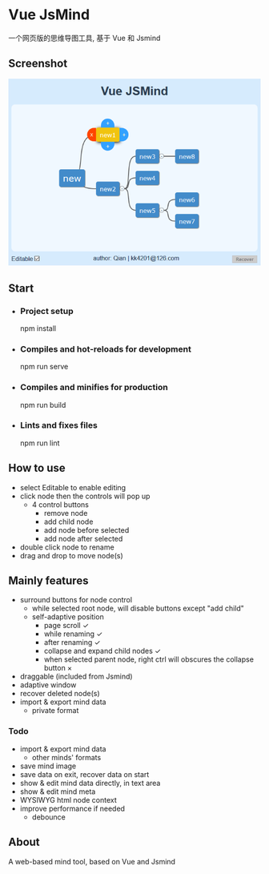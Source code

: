 # Vue JsMind

一个网页版的思维导图工具, 基于 Vue 和 Jsmind

## Screenshot

![avatar](screenshot-vue-jsmind.png)

## Start

* ### Project setup
    npm install

* ### Compiles and hot-reloads for development
    npm run serve

* ### Compiles and minifies for production
    npm run build

* ### Lints and fixes files
    npm run lint

## How to use

* select Editable to enable editing
* click node then the controls will pop up
    * 4 control buttons
        * remove node
        * add child node
        * add node before selected
        * add node after selected
* double click node to rename
* drag and drop to move node(s)

## Mainly features

* surround buttons for node control
    * while selected root node, will disable buttons except "add child"
    * self-adaptive position
        * page scroll ✓
        * while renaming ✓
        * after renaming ✓
        * collapse and expand child nodes ✓
        * when selected parent node, right ctrl will obscures the collapse button ×
* draggable  (included from Jsmind)
* adaptive window
* recover deleted node(s)
* import & export mind data
    * private format

### Todo
* import & export mind data
    * other minds' formats
* save mind image
* save data on exit, recover data on start
* show & edit mind data directly, in text area
* show & edit mind meta
* WYSIWYG html node context
* improve performance if needed
    * debounce

## About

A web-based mind tool, based on Vue and Jsmind
